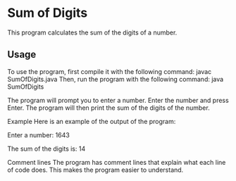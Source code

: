 # Sum of Digits

This program calculates the sum of the digits of a number.

## Usage

To use the program, first compile it with the following command:
javac SumOfDigits.java
Then, run the program with the following command:
java SumOfDigits

The program will prompt you to enter a number. Enter the number and press Enter. The program will then print the sum of the digits of the number.

Example
Here is an example of the output of the program:

Enter a number: 1643

The sum of the digits is: 14

Comment lines
The program has comment lines that explain what each line of code does. This makes the program easier to understand.